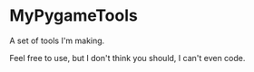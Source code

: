 # MyPygameTools
A set of tools I'm making. 

Feel free to use, but I don't think you should, I can't even code.
